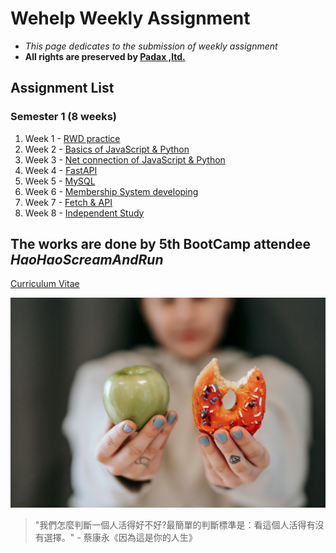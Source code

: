 # Wehelp Weekly Assignment

* *This page dedicates to the submission of weekly assignment*
* **All rights are preserved by [Padax ,ltd.](https://wehelp.tw/)**

## Assignment List
### Semester 1 (8 weeks)
1. Week 1 - [RWD practice](https://haohaoscreamandrun.github.io/WehelpAssignment/01RWD/RWD)
2. Week 2 - [Basics of JavaScript & Python]()
3. Week 3 - [Net connection of JavaScript & Python](https://haohaoscreamandrun.github.io/WehelpAssignment/03FetchAPI/FetchAPI)
4. Week 4 - [FastAPI]()
5. Week 5 - [MySQL]()
6. Week 6 - [Membership System developing]()
7. Week 7 - [Fetch & API]()
8. Week 8 - [Independent Study]()


## The works are done by 5th BootCamp attendee *HaoHaoScreamAndRun*
[Curriculum Vitae](https://haohaoscreamandrun.github.io/CV) 

![Choice](./choice.jpg)
> "我們怎麼判斷一個人活得好不好?最簡單的判斷標準是：看這個人活得有沒有選擇。" - 蔡康永《因為這是你的人生》